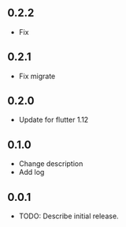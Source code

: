 ## 0.2.2

* Fix

## 0.2.1

* Fix migrate

## 0.2.0

* Update for flutter 1.12

## 0.1.0

* Change description
* Add log

## 0.0.1

* TODO: Describe initial release.
